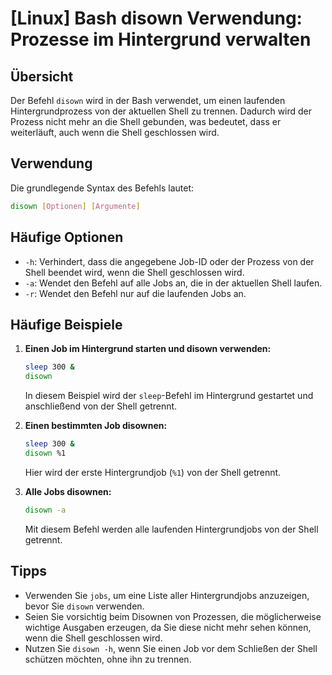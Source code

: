 # [Linux] Bash disown Verwendung: Prozesse im Hintergrund verwalten

## Übersicht
Der Befehl `disown` wird in der Bash verwendet, um einen laufenden Hintergrundprozess von der aktuellen Shell zu trennen. Dadurch wird der Prozess nicht mehr an die Shell gebunden, was bedeutet, dass er weiterläuft, auch wenn die Shell geschlossen wird.

## Verwendung
Die grundlegende Syntax des Befehls lautet:

```bash
disown [Optionen] [Argumente]
```

## Häufige Optionen
- `-h`: Verhindert, dass die angegebene Job-ID oder der Prozess von der Shell beendet wird, wenn die Shell geschlossen wird.
- `-a`: Wendet den Befehl auf alle Jobs an, die in der aktuellen Shell laufen.
- `-r`: Wendet den Befehl nur auf die laufenden Jobs an.

## Häufige Beispiele

1. **Einen Job im Hintergrund starten und disown verwenden:**
   ```bash
   sleep 300 &
   disown
   ```
   In diesem Beispiel wird der `sleep`-Befehl im Hintergrund gestartet und anschließend von der Shell getrennt.

2. **Einen bestimmten Job disownen:**
   ```bash
   sleep 300 &
   disown %1
   ```
   Hier wird der erste Hintergrundjob (`%1`) von der Shell getrennt.

3. **Alle Jobs disownen:**
   ```bash
   disown -a
   ```
   Mit diesem Befehl werden alle laufenden Hintergrundjobs von der Shell getrennt.

## Tipps
- Verwenden Sie `jobs`, um eine Liste aller Hintergrundjobs anzuzeigen, bevor Sie `disown` verwenden.
- Seien Sie vorsichtig beim Disownen von Prozessen, die möglicherweise wichtige Ausgaben erzeugen, da Sie diese nicht mehr sehen können, wenn die Shell geschlossen wird.
- Nutzen Sie `disown -h`, wenn Sie einen Job vor dem Schließen der Shell schützen möchten, ohne ihn zu trennen.